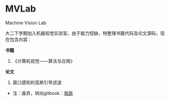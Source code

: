 # MVLab
Machine Vision Lab

大二下学期加入机器视觉实验室，由于能力短缺，特整理书籍代码及论文源码，现在包含内容：

**书籍**
1. 《计算机视觉——算法与应用》

**论文**
1. 窗口感知的高斯引导滤波


* 注：废弃，转向gitbook：[我跳](nuaa.ml)
